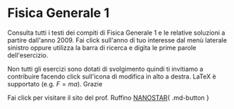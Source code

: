 # Fisica Generale 1

Consulta tutti i testi dei compiti di Fisica Generale 1 e le relative soluzioni a partire dall'anno 2009. Fai click sull'anno di tuo interesse dal menù laterale sinistro oppure utilizza la barra di ricerca e digita le prime parole dell'esercizio.

Non tutti gli esercizi sono dotati di svolgimento quindi ti invitiamo a contribuire facendo click sull'icona di modifica in alto a destra. LaTeX è supportato (e.g. $F=ma$). Grazie

Fai click per visitare il sito del prof. Ruffino 
[NANOSTAR](https://nanostar.jimdofree.com/didattica-fisica-1/){ .md-button }